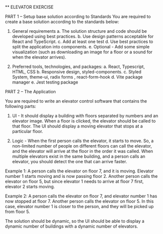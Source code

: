 ** ELEVATOR EXERCISE



PART 1 – Setup base solution according to Standards
You are required to create a base solution according to the standards below:



1. General requirements
a. The solution structure and code should be developed using best practices.
b. Use design patterns acceptable for React and TypeScript.
c. Add at least one test
d. Use best practices to split the application into components.
e. Optional - Add some simple visualization (such as downloading an image for a floor or a sound for when the elevator arrives).



2. Preferred tools, technologies, and packages:
a. React, Typescript, HTML, CSS
b. Responsive design, styled-components.
c. Styled System, theme-ui, radix forms , react-form-hook
d. Vite package manager
e. Jest testing package



PART 2 – The Application



You are required to write an elevator control software that contains the following parts:



1. UI - It should display a building with floors separated by numbers and an elevator image. When a floor is clicked, the elevator should be called to that floor. The UI should display a moving elevator that stops at a particular floor.



2. Logic - When the first person calls the elevator, it starts to move. So, a non-limited number of people on different floors can call the elevator, and the elevator will arrive at the floor in the order it was called. When multiple elevators exist in the same building, and a person calls an elevator, you should detect the one that can arrive faster.



Example 1:
A person calls the elevator on floor 7, and it is moving. Elevator number 1 starts moving and is now passing floor 2. Another person calls the elevator on floor 5, but since elevator 1 needs to arrive at floor 7 first, elevator 2 starts moving.



Example 2:
A person calls the elevator on floor 7, and elevator number 1 has now stopped at floor 7. Another person calls the elevator on floor 5. In this case, elevator number 1 is closer to the person, and they will be picked up from floor 5.



The solution should be dynamic, so the UI should be able to display a dynamic number of buildings with a dynamic
number of elevators.